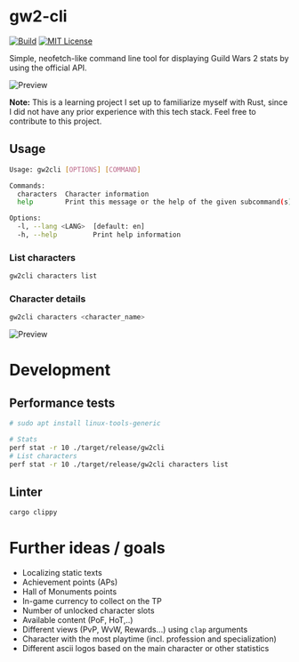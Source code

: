 # gw2-cli
[![Build](https://github.com/philipp-meier/gw2-cli/actions/workflows/rust.yml/badge.svg?branch=main)](https://github.com/philipp-meier/gw2-cli/actions/workflows/rust.yml)
[![MIT License](https://img.shields.io/badge/license-MIT-green.svg)](https://github.com/mockito/mockito/blob/main/LICENSE)
  
Simple, neofetch-like command line tool for displaying Guild Wars 2 stats by using the official API.

![Preview](https://static.p-meier.dev/account.png)

**Note:** This is a learning project I set up to familiarize myself with Rust, since I did not have any prior experience with this tech stack. Feel free to contribute to this project.

## Usage
```bash
Usage: gw2cli [OPTIONS] [COMMAND]

Commands:
  characters  Character information
  help        Print this message or the help of the given subcommand(s)

Options:
  -l, --lang <LANG>  [default: en]
  -h, --help         Print help information
```

### List characters
```bash
gw2cli characters list
```

### Character details
```bash
gw2cli characters <character_name> 
```
![Preview](https://static.p-meier.dev/character_details.png)

# Development
## Performance tests

```bash
# sudo apt install linux-tools-generic

# Stats
perf stat -r 10 ./target/release/gw2cli
# List characters
perf stat -r 10 ./target/release/gw2cli characters list
```

## Linter
```bash
cargo clippy
```

# Further ideas / goals
- Localizing static texts
- Achievement points (APs)
- Hall of Monuments points
- In-game currency to collect on the TP
- Number of unlocked character slots
- Available content (PoF, HoT,..)
- Different views (PvP, WvW, Rewards...) using `clap` arguments
- Character with the most playtime (incl. profession and specialization)
- Different ascii logos based on the main character or other statistics
